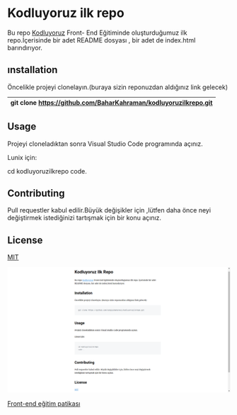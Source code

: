 # Kodluyoruz ilk repo
Bu repo [Kodluyoruz](https://www.kodluyoruz.org/) Front- End Eğitiminde oluşturduğumuz ilk repo.İçerisinde bir adet README dosyası , bir adet de index.html barındırıyor.
## ınstallation 
Öncelikle projeyi clonelayın.(buraya sizin reponuzdan aldığınız link gelecek)

|git clone https://github.com/BaharKahraman/kodluyoruzilkrepo.git| 
|:---:|

## Usage
Projeyi cloneladıktan sonra Visual Studio Code programında açınız.

Lunix için:

cd kodluyoruzilkrepo code.


## Contributing
Pull requestler kabul edilir.Büyük değişikler için ,lütfen daha önce neyi değiştirmek istediğinizi tartışmak için bir konu açınız.

## License
[MIT](https://choosealicense.com/licenses/mit/)


![](https://raw.githubusercontent.com/Kodluyoruz/taskforce/main/git/odev1/figures/markdown.png)



[Front-end eğitim patikası](www.patika.dev)

















